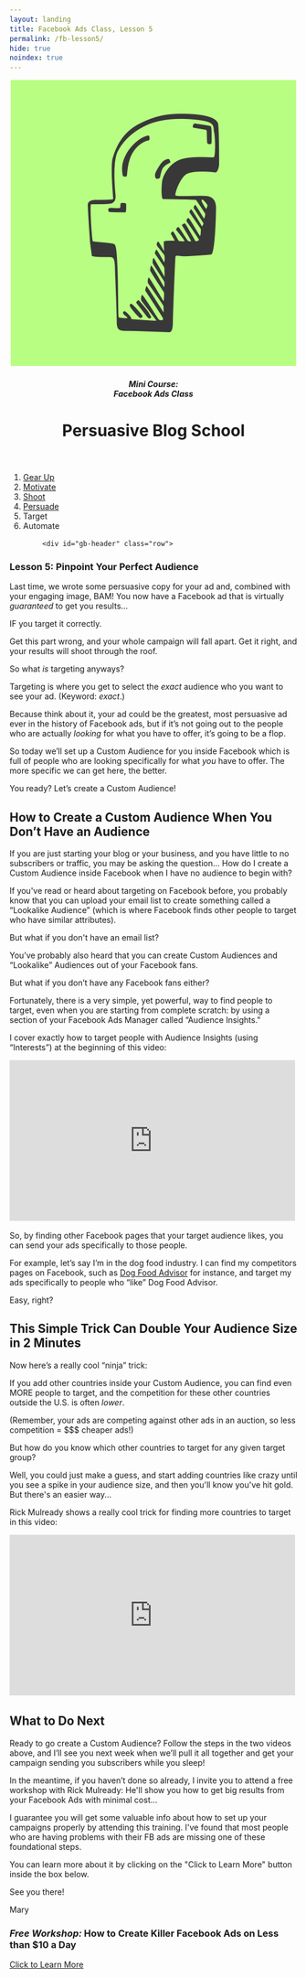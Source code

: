 ```yaml
---
layout: landing
title: Facebook Ads Class, Lesson 5
permalink: /fb-lesson5/
hide: true
noindex: true
---
```


<div class="container-fluid">
<header class="course-header">

<div class="branding">
<img class="avatar" src="/img/fb.png" alt="">
<h5 class="float-left course-title">Mini Course:<br>Facebook Ads Class</h5>
<h1 class="site-title float-right">Persuasive Blog School</h1>
</div>
</header>

<div style="clear: both;"></div>

<ol class="progtrckr" data-progtrckr-steps="6">
    <li class="progtrckr-done-green"><a href="/fb-lesson1">Gear Up</a></li><!--
 --><li class="progtrckr-done-green"><a href="/fb-lesson2">Motivate</a></li><!--
 --><li class="progtrckr-done-green"><a href="/fb-lesson3">Shoot</a></li><!--
 --><li class="progtrckr-done-green"><a href="/fb-lesson4">Persuade</a></li><!--
  --><li class="progtrckr-done-green">Target</li><!--
 --><li class="progtrckr-todo">Automate</li>
</ol>

            <div id="gb-header" class="row">
<h3 class="no-padding-top no-padding-bottom margin-0">Lesson 5: Pinpoint Your Perfect Audience</h3>
            </div>


<div class="padding-regular">

<div class="text-align-left">
<p>Last time, we wrote some persuasive copy for your ad and, combined with your engaging image, BAM! You now have a Facebook ad that is virtually <em>guaranteed</em> to get you results...</p>

<p>IF you target it correctly.</p>

<p>Get this part wrong, and your whole campaign will fall apart. Get it right, and your results will shoot through the roof.</p>

<p>So what <em>is</em> targeting anyways?</p>

<p>Targeting is where you get to select the <em>exact</em> audience who you want to see your ad. (Keyword: <em>exact</em>.)</p>

<p>Because think about it, your ad could be the greatest, most persuasive ad ever in the history of Facebook ads, but if it’s not going out to the people who are actually <em>looking</em> for what you have to offer, it’s going to be a flop.</p>

<p>So today we’ll set up a Custom Audience for you inside Facebook which is full of people who are looking specifically for what <em>you</em> have to offer. The more specific we can get here, the better.</p>

<p>You ready? Let’s create a Custom Audience!</p>

<h2>How to Create a Custom Audience When You Don’t Have an Audience</h2>

<p>If you are just starting your blog or your business, and you have little to no subscribers or traffic, you may be asking the question… How do I create a Custom Audience inside Facebook when I have no audience to begin with?</p>

<p>If you've read or heard about targeting on Facebook before, you probably know that you can upload your email list to create something called a “Lookalike Audience” (which is where Facebook finds other people to target who have similar attributes).</p>

<p>But what if you don't have an email list?</p>

<p>You’ve probably also heard that you can create Custom Audiences and “Lookalike” Audiences out of your Facebook fans.</p>

<p>But what if you don’t have any Facebook fans either?</p>

<p>Fortunately, there is a very simple, yet powerful, way to find people to target, even when you are starting from complete scratch: by using a section of your Facebook Ads Manager called “Audience Insights."</p>

<p>I cover exactly how to target people with Audience Insights (using “Interests”) at the beginning of this video:</p>

<div class="vid-wrapper">
<iframe src="https://player.vimeo.com/video/136227942" width="500" height="281" frameborder="0" webkitallowfullscreen mozallowfullscreen allowfullscreen></iframe>
</div>

<p>  </p>

<p>So, by finding other Facebook pages that your target audience likes, you can send your ads specifically to those people.</p>

<p>For example, let’s say I’m in the dog food industry. I can find my competitors pages on Facebook, such as <a href="https://www.facebook.com/dogfoodadvisor?ref=br_rs">Dog Food Advisor</a> for instance, and target my ads specifically to people who “like” Dog Food Advisor.</p>

<p>Easy, right?</p>

<h2>This Simple Trick Can Double Your Audience Size in 2 Minutes</h2>

<p>Now here’s a really cool “ninja” trick:</p>

<p>If you add other countries inside your Custom Audience, you can find even MORE people to target, and the competition for these other countries outside the U.S. is often <em>lower</em>.</p>

<p>(Remember, your ads are competing against other ads in an auction, so less competition = $$$ cheaper ads!)</p>

<p>But how do you know which other countries to target for any given target group?</p>

<p>Well, you could just make a guess, and start adding countries like crazy until you see a spike in your audience size, and then you'll know you've hit gold. But there's an easier way...</p>

<p>Rick Mulready shows a really cool trick for finding more countries to target in this video:</p>

<div class="vid-wrapper">
<iframe src="https://www.youtube.com/embed/R0NnZS0i9Zk" width="500" height="281" frameborder="0" webkitallowfullscreen mozallowfullscreen allowfullscreen></iframe>
</div>

<p>  </p>

<h2>What to Do Next</h2>

<p>Ready to go create a Custom Audience? Follow the steps in the two videos above, and I’ll see you next week when we’ll pull it all together and get your campaign sending you subscribers while you sleep!</p>

<p>In the meantime, if you haven’t done so already, I invite you to attend a free workshop with Rick Mulready: He'll show you how to get big results from your Facebook Ads with minimal cost...</p>

<p>I guarantee you will get some valuable info about how to set up your campaigns properly by attending this training. I've found that most people who are having problems with their FB ads are missing one of these foundational steps.</p>

<p>You can learn more about it by clicking on the "Click to Learn More" button inside the box below.</p>

<p>See you there!</p>

<p>Mary</p>

<div class="offer-box">
<h3><em>Free Workshop:</em> How to Create Killer Facebook Ads on Less than $10 a Day</h3>
<a class="button button-large" href="http://fbadsfornewbies.com/maryweb">Click to Learn More</a>
<p>  </p>
</div>


</div>
</div>




</div>
